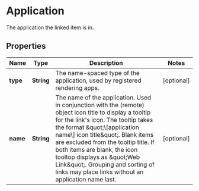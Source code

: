

# Application

The application the linked item is in.

## Properties

Name | Type | Description | Notes
------------ | ------------- | ------------- | -------------
**type** | **String** | The name-spaced type of the application, used by registered rendering apps. |  [optional]
**name** | **String** | The name of the application. Used in conjunction with the (remote) object icon title to display a tooltip for the link&#39;s icon. The tooltip takes the format \&quot;\\[application name\\] icon title\&quot;. Blank items are excluded from the tooltip title. If both items are blank, the icon tooltop displays as \&quot;Web Link\&quot;. Grouping and sorting of links may place links without an application name last. |  [optional]



